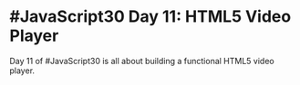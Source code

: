 # #JavaScript30 Day 11: HTML5 Video Player

Day 11 of #JavaScript30 is all about building a functional HTML5 video player.